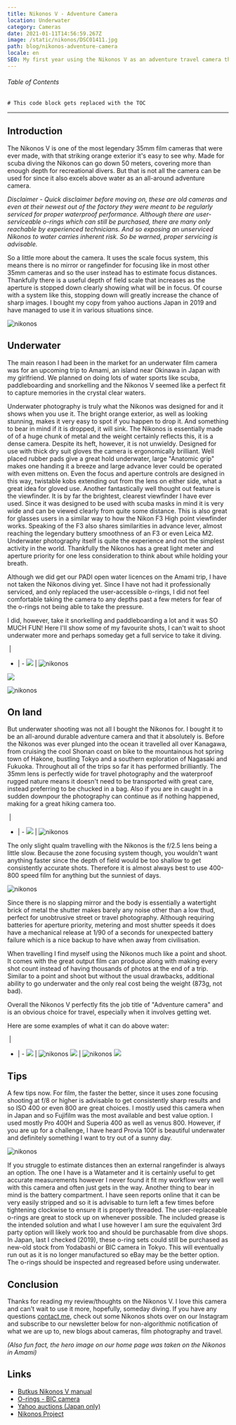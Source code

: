 ```yaml
---
title: Nikonos V - Adventure Camera
location: Underwater
category: Cameras
date: 2021-01-11T14:56:59.267Z
image: /static/nikonos/DSC01411.jpg
path: blog/nikonos-adventure-camera
locale: en
SEO: My first year using the Nikonos V as an adventure travel camera throughout Japan. Including thoughts, tips and some of my favourite photos.
---
```


###### Table of Contents
```toc
# This code block gets replaced with the TOC
```

---

## Introduction

The Nikonos V is one of the most legendary 35mm film cameras that were ever made, with that striking orange exterior it's easy to see why. Made for scuba diving the Nikonos can go down 50 meters, covering more than enough depth for recreational divers. But that is not all the camera can be used for since it also excels above water as an all-around adventure camera. 

*Disclaimer - Quick disclaimer before moving on, these are old cameras and even at their newest out of the factory they were meant to be regularly serviced for proper waterproof performance. Although there are user-serviceable o-rings which can still be purchased, there are many only reachable by experienced technicians. And so exposing an unserviced Nikonos to water carries inherent risk. So be warned, proper servicing is advisable.*

So a little more about the camera. It uses the scale focus system, this means there is no mirror or rangefinder for focusing like in most other 35mm cameras and so the user instead has to estimate focus distances. Thankfully there is a useful depth of field scale that increases as the aperture is stopped down clearly showing what will be in focus. Of course with a system like this, stopping down will greatly increase the chance of sharp images. 
I bought my copy from yahoo auctions Japan in 2019 and have managed to use it in various situations since.

![nikonos](../../img/nikonos/IMG_20200221_145359.jpg "nikonos")

## Underwater
The main reason I had been in the market for an underwater film camera was for an upcoming trip to Amami, an island near Okinawa in Japan with my girlfriend. We planned on doing lots of water sports like scuba, paddleboarding and snorkelling and the Nikonos V seemed like a perfect fit to capture memories in the crystal clear waters.

Underwater photography is truly what the Nikonos was designed for and it shows when you use it.  The bright orange exterior, as well as looking stunning, makes it very easy to spot if you happen to drop it. And something to bear in mind if it is dropped, it will sink. The Nikonos is essentially made of of a huge chunk of metal and the weight certainly reflects this, it is a dense camera. Despite its heft, however, it is not unwieldy. Designed for use with thick dry suit gloves the camera is ergonomically brilliant. Well placed rubber pads give a great hold underwater, large "Anatomic grip" makes one handing it a breeze and large advance lever could be operated with even mittens on. Even the focus and aperture controls are designed in this way, twistable kobs extending out from the lens on either side, what a great idea for gloved use. Another fantastically well thought out feature is the viewfinder. It is by far the brightest, clearest viewfinder I have ever used. Since it was designed to be used with scuba masks in mind it is very wide and can be viewed clearly from quite some distance. This is also great for glasses users in a similar way to how the Nikon F3 High point viewfinder works. Speaking of the F3 also shares similarities in advance lever, almost reaching the legendary buttery smoothness of an F3 or even Leica M2.
Underwater photography itself is quite the experience and not the simplest activity in the world.  Thankfully the Nikonos has a great light meter and aperture priority for one less consideration to think about while holding your breath. 

Although we did get our PADI open water licences on the Amami trip, I have not taken the Nikonos diving yet. Since I have not had it professionally serviced, and only replaced the user-accessible o-rings, I did not feel comfortable taking the camera to any depths past a few meters for fear of the o-rings not being able to take the pressure.

I did, however, take it snorkelling and paddleboarding a lot and it was SO MUCH FUN! Here I'll show some of my favourite shots, I can't wait to shoot underwater more and perhaps someday get a full service to take it diving. 

&zwnj;  | &zwnj;
- | -
![](../../img/download-28.jpg)  | ![nikonos](../../img/nikonos/FH000037.jpg "nikonos") 

![](../../img/nikonos/FH000031.jpg)

![nikonos](../../img/nikonos/FH010020.jpg "nikonos") 


## On land
But underwater shooting was not all I bought the Nikonos for. I bought it to be an all-around durable adventure camera and that it absolutely is. Before the Nikonos was ever plunged into the ocean it travelled all over Kanagawa, from cruising the cool Shonan coast on bike to the mountainous hot spring town of Hakone, bustling Tokyo and a southern exploration of Nagasaki and Fukuoka. Throughout all of the trips so far it has performed brilliantly. The 35mm lens is perfectly wide for travel photography and the waterproof rugged nature means it doesn't need to be transported with great care, instead preferring to be chucked in a bag. Also if you are in caught in a sudden downpour the photography can continue as if nothing happened, making for a great hiking camera too. 

&zwnj;  | &zwnj;
- | -
![](../../img/nikonos/snow.jpg)  | ![nikonos](../../img/nikonos/snowBack.jpg "nikonos") 

The only slight qualm travelling with the Nikonos is the f/2.5 lens being a little slow. Because the zone focusing system though, you wouldn't want anything faster since the depth of field would be too shallow to get consistently accurate shots. Therefore it is almost always best to use 400-800 speed film for anything but the sunniest of days. 

![nikonos](../../img/nikonos/DSC01499.jpg "nikonos")

Since there is no slapping mirror and the body is essentially a watertight brick of metal the shutter makes barely any noise other than a low thud, perfect for unobtrusive street or travel photography. Although requiring batteries for aperture priority, metering and most shutter speeds it does have a mechanical release at 1/90 of a seconds for unexpected battery failure which is a nice backup to have when away from civilisation. 

When travelling I find myself using the Nikonos much like a point and shoot. It comes with the great output film can produce along with making every shot count instead of having thousands of photos at the end of a trip. Similar to a point and shoot but without the usual drawbacks, additional ability to go underwater and the only real cost being the weight (873g, not bad).

Overall the Nikonos V perfectly fits the job title of "Adventure camera" and is an obvious choice for travel, especially when it involves getting wet. 

Here are some examples of what it can do above water:

&zwnj;  | &zwnj;
- | -
![](../../img/nikonos/DSC02266.jpg)  | ![nikonos](../../img/nikonos/DSC02360.jpg "nikonos") 
![](../../img/nikonos/DSC02301.jpg)  | ![nikonos](../../img/nikonos/DSC02367.jpg "nikonos") 
![](../../img/dsc03791.jpg)

## Tips

A few tips now. For film, the faster the better, since it uses zone focusing shooting at f/8 or higher is advisable to get consistently sharp results and so ISO 400 or even 800 are great choices. I mostly used this camera when in Japan and so Fujifilm was the most available and best value option. I used mostly Pro 400H and Superia 400 as well as venus 800. However, if you are up for a challenge, I have heard Provia 100f is beautiful underwater and definitely something I want to try out of a sunny day. 

![nikonos](../../img/nikonos/IMG_20191208_113351.jpg "nikonos")

If you struggle to estimate distances then an external rangefinder is always an option. The one I have is a Watameter and it is certainly useful to get accurate measurements however I never found it fit my workflow very well with this camera and often just gets in the way. 
Another thing to bear in mind is the battery compartment. I have seen reports online that it can be very easily stripped and so it is advisable to turn left a few times before tightening clockwise to ensure it is properly threaded. 
The user-replaceable o-rings are great to stock up on whenever possible. The included grease is the intended solution and what I use however I am sure the equivalent 3rd party option will likely work too and should be purchasable from dive shops. In Japan, last I checked (2019), these o-ring sets could still be purchased as new-old stock from Yodabashi or BIC camera in Tokyo. This will eventually run out as it is no longer manufactured so eBay may be the better option. The o-rings should be inspected and regreased before using underwater. 

## Conclusion 
Thanks for reading my review/thoughts on the Nikonos V. I love this camera and can't wait to use it more, hopefully, someday diving. If you have any questions [contact me](https://tabitraveler.com/contact), check out some Nikonos shots over on our Instagram and subscribe to our newsletter below for non-algorithmic notification of what we are up to, new blogs about cameras, film photography and travel. 

*(Also fun fact, the hero image on our home page was taken on the Nikonos in Amami)*

## Links
* [Butkus Nikonos V manual](https://www.cameramanuals.org/nikon_pdf/nikonos-v.pdf)
* [O-rings - BIC camera](https://www.biccamera.com/bc/item/2021293/)
* [Yahoo auctions (Japan only)](https://auctions.yahoo.co.jp/)
* [Nikonos Project](http://www.nikonosproject.com/)